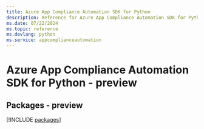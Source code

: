 ```yaml
---
title: Azure App Compliance Automation SDK for Python
description: Reference for Azure App Compliance Automation SDK for Python
ms.date: 07/22/2024
ms.topic: reference
ms.devlang: python
ms.service: appcomplianceautomation
---
```

# Azure App Compliance Automation SDK for Python - preview
## Packages - preview
[!INCLUDE [packages](app-compliance-automation-index.md)]